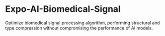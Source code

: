 # Expo-AI-Biomedical-Signal
Optimize biomedical signal processing algorithm, performing structural and type compression without compromising the performance of AI models. 
